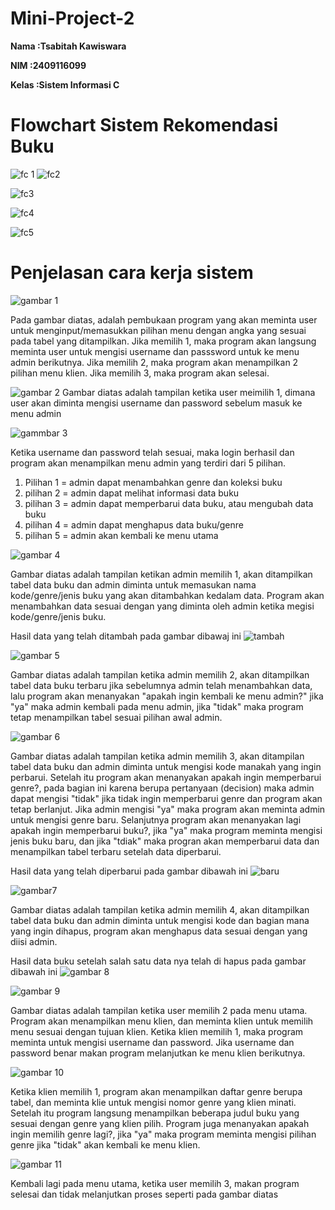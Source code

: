 # Mini-Project-2

**Nama   :Tsabitah Kawiswara**

**NIM    :2409116099**

**Kelas  :Sistem Informasi C**


# Flowchart Sistem Rekomendasi Buku
![fc 1](https://github.com/user-attachments/assets/b25b3ab1-174b-4f9f-91fd-8298bb8407a3)
![fc2](https://github.com/user-attachments/assets/9a4eb1c1-cdbc-471e-aa92-1a11b926c06a)

![fc3](https://github.com/user-attachments/assets/ebf3d24e-a7ac-405e-ab1d-7179c1dcc16c)

![fc4](https://github.com/user-attachments/assets/d304878c-492d-4064-964c-28f219cbd39c)

![fc5](https://github.com/user-attachments/assets/108c12ee-ccbb-4cb8-b79d-04fbd6248571)

# Penjelasan cara kerja sistem

![gambar 1](https://github.com/user-attachments/assets/b87c1607-5753-4d78-a113-19584e38c497)

Pada gambar diatas, adalah pembukaan program yang akan meminta user untuk menginput/memasukkan pilihan menu dengan angka yang sesuai pada tabel yang ditampilkan. Jika memilih 1, maka program akan langsung meminta user untuk mengisi username dan passsword untuk ke menu admin berikutnya. Jika memilih 2, maka program akan menampilkan 2 pilihan menu klien. Jika memilih 3, maka program akan selesai.

![gambar 2](https://github.com/user-attachments/assets/f47b3a2e-f2ed-43e7-bcde-d79d00bf3c2b)
Gambar diatas adalah tampilan ketika user meimilih 1, dimana user akan diminta mengisi username dan password sebelum masuk ke menu admin

![gammbar 3](https://github.com/user-attachments/assets/ddb32901-2190-432a-9717-e6e814fd664f)

Ketika username dan password telah sesuai, maka login berhasil dan program akan menampilkan menu admin yang terdiri dari 5 pilihan. 
1. Pilihan 1 = admin dapat menambahkan genre dan koleksi buku
2. pilihan 2 = admin dapat melihat informasi data buku
3. pilihan 3 = admin dapat memperbarui data buku, atau mengubah data buku
4. pilihan 4 = admin dapat menghapus data buku/genre
5. pilihan 5 = admin akan kembali ke menu utama

![gambar 4](https://github.com/user-attachments/assets/4155557d-d215-43b1-8f42-b1d4f10e1f93)

Gambar diatas adalah tampilan ketikan admin memilih 1, akan ditampilkan tabel data buku dan admin diminta untuk memasukan nama kode/genre/jenis buku yang akan ditambahkan kedalam data. Program akan menambahkan data sesuai dengan yang diminta oleh admin ketika megisi kode/genre/jenis buku.

Hasil data yang telah ditambah pada gambar dibawaj ini
![tambah](https://github.com/user-attachments/assets/7d490c6c-bc43-4aff-b6d8-b24cba6dfb23)

![gambar 5](https://github.com/user-attachments/assets/32be90bb-6dac-4654-b188-b36df0384b5a)

Gambar diatas adalah tampilan ketika admin memilih 2, akan ditampilkan tabel data buku terbaru jika sebelumnya admin telah menambahkan data, lalu program akan menanyakan "apakah ingin kembali ke menu admin?" jika "ya" maka admin kembali pada menu admin, jika "tidak" maka program tetap menampilkan tabel sesuai pilihan awal admin.

![gambar 6](https://github.com/user-attachments/assets/6701a22f-ffc1-4bbb-b3de-ca5862544e95)

Gambar diatas adalah tampilan ketika admin memilih 3, akan ditampilan tabel data buku dan admin diminta untuk mengisi kode manakah yang ingin perbarui. Setelah itu program akan menanyakan apakah ingin memperbarui genre?, pada bagian ini karena berupa pertanyaan (decision) maka admin dapat mengisi "tidak" jika tidak ingin memperbarui genre dan program akan tetap berlanjut. Jika admin mengisi "ya" maka program akan meminta admin untuk mengisi genre baru. Selanjutnya program akan menanyakan lagi apakah ingin memperbarui buku?, jika "ya" maka program meminta mengisi jenis buku baru, dan jika "tdiak" maka progran akan memperbarui data dan menampilkan tabel terbaru setelah data diperbarui.

Hasil data yang telah diperbarui pada gambar dibawah ini
![baru](https://github.com/user-attachments/assets/1c9a5890-8df7-44ae-bcc2-6396fdcae7d9)

![gambar7](https://github.com/user-attachments/assets/84fa6900-998c-4f83-8751-8a9fe3a49cea)

Gambar diatas adalah tampilan ketika admin memilih 4, akan ditampilkan tabel data buku dan admin diminta untuk mengisi kode dan bagian mana yang ingin dihapus, program akan menghapus data sesuai dengan yang diisi admin.


Hasil data buku setelah salah satu data nya telah di hapus pada gambar dibawah ini
![gambar 8](https://github.com/user-attachments/assets/9afdb026-4c64-43ed-8552-cee279d47cdf)



![gambar 9](https://github.com/user-attachments/assets/ed2b629a-5e69-40ab-9daa-ee4002331cda)

Gambar diatas adalah tampilan ketika user memilih 2 pada menu utama.
Program akan menampilkan menu klien, dan meminta klien untuk memilih menu sesuai dengan tujuan klien. Ketika klien memilih 1, maka program meminta untuk mengisi username dan password. Jika username dan password benar makan program melanjutkan ke menu klien berikutnya.

![gambar 10](https://github.com/user-attachments/assets/83cc8622-3ecf-4479-9f88-6de94429deb4)

Ketika klien memilih 1, program akan menampilkan daftar genre berupa tabel, dan meminta klie untuk mengisi nomor genre yang klien minati. Setelah itu program langsung menampilkan beberapa judul buku yang sesuai dengan genre yang klien pilih. Program juga menanyakan apakah ingin memilih genre lagi?, jika "ya" maka program meminta mengisi pilihan genre jika "tidak" akan kembali ke menu klien.

![gambar 11](https://github.com/user-attachments/assets/41aed9de-526a-422f-a0cd-4b35654f58d4)

Kembali lagi pada menu utama, ketika user memilih 3, makan program selesai dan tidak melanjutkan proses seperti pada gambar diatas 

